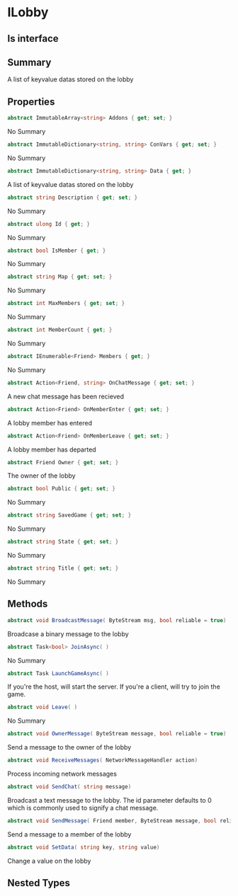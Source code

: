 # ILobby

## Is interface

## Summary

A list of keyvalue datas stored on the lobby
## Properties

```c#
abstract ImmutableArray<string> Addons { get; set; } 
```
No Summary
```c#
abstract ImmutableDictionary<string, string> ConVars { get; set; } 
```
No Summary
```c#
abstract ImmutableDictionary<string, string> Data { get; } 
```
A list of keyvalue datas stored on the lobby
```c#
abstract string Description { get; set; } 
```
No Summary
```c#
abstract ulong Id { get; } 
```
No Summary
```c#
abstract bool IsMember { get; } 
```
No Summary
```c#
abstract string Map { get; set; } 
```
No Summary
```c#
abstract int MaxMembers { get; set; } 
```
No Summary
```c#
abstract int MemberCount { get; } 
```
No Summary
```c#
abstract IEnumerable<Friend> Members { get; } 
```
No Summary
```c#
abstract Action<Friend, string> OnChatMessage { get; set; } 
```
A new chat message has been recieved
```c#
abstract Action<Friend> OnMemberEnter { get; set; } 
```
A lobby member has entered
```c#
abstract Action<Friend> OnMemberLeave { get; set; } 
```
A lobby member has departed
```c#
abstract Friend Owner { get; set; } 
```
The owner of the lobby
```c#
abstract bool Public { get; set; } 
```
No Summary
```c#
abstract string SavedGame { get; set; } 
```
No Summary
```c#
abstract string State { get; set; } 
```
No Summary
```c#
abstract string Title { get; set; } 
```
No Summary
## Methods

```c#
abstract void BroadcastMessage( ByteStream msg, bool reliable = true) 
```
Broadcase a binary message to the lobby
```c#
abstract Task<bool> JoinAsync( ) 
```
No Summary
```c#
abstract Task LaunchGameAsync( ) 
```
If you're the host, will start the server. If you're a client, will try to join the game.
```c#
abstract void Leave( ) 
```
No Summary
```c#
abstract void OwnerMessage( ByteStream message, bool reliable = true) 
```
Send a message to the owner of the lobby
```c#
abstract void ReceiveMessages( NetworkMessageHandler action) 
```
Process incoming network messages
```c#
abstract void SendChat( string message) 
```
Broadcast a text message to the lobby. The id parameter defaults to 0
which is commonly used to signify a chat message.
```c#
abstract void SendMessage( Friend member, ByteStream message, bool reliable = true) 
```
Send a message to a member of the lobby
```c#
abstract void SetData( string key, string value) 
```
Change a value on the lobby
## Nested Types

